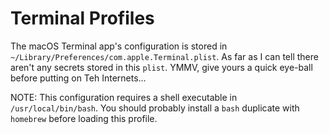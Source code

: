 Terminal Profiles
=================

The macOS Terminal app's configuration is stored in `~/Library/Preferences/com.apple.Terminal.plist`. As far as I can tell there aren't any secrets stored in this `plist`. YMMV, give yours a quick eye-ball before putting on Teh Internets...

NOTE: This configuration requires a shell executable in `/usr/local/bin/bash`. You should probably install a `bash` duplicate with `homebrew` before loading this profile.
